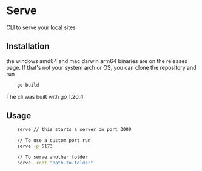 # Serve
CLI to serve your local sites

## Installation
the windows amd64 and mac darwin arm64 binaries are on the releases page. If that's not your system arch or OS, you can clone
the repository and run

```bash
    go build 
```
The cli was built with go 1.20.4

## Usage
```bash
    serve // this starts a server on port 3000

    // To use a custom port run
    serve -p 5173

    // To serve another folder
    serve -root "path-to-folder"
```

